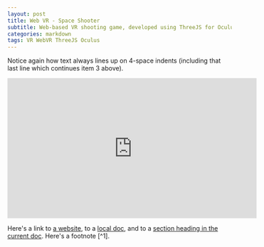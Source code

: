 ```yaml
---
layout: post
title: Web VR - Space Shooter
subtitle: Web-based VR shooting game, developed using ThreeJS for Oculus
categories: markdown
tags: VR WebVR ThreeJS Oculus
---
```


Notice again how text always lines up on 4-space indents (including
that last line which continues item 3 above).

<iframe width="560" height="315" src="https://www.youtube.com/embed/0__Hm_XfjKU" title="YouTube video player" frameborder="0" allow="accelerometer; autoplay; clipboard-write; encrypted-media; gyroscope; picture-in-picture" allowfullscreen></iframe>


Here's a link to [a website](http://foo.bar), to a [local
doc](local-doc.html), and to a [section heading in the current
doc](#an-h2-header). Here's a footnote [^1].
